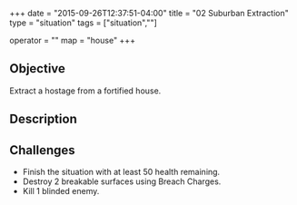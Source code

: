 +++
date = "2015-09-26T12:37:51-04:00"
title = "02 Suburban Extraction"
type = "situation"
tags = ["situation",""]

operator = ""
map = "house"
+++

## Objective

Extract a hostage from a fortified house.

## Description


## Challenges

* Finish the situation with at least 50 health remaining.
* Destroy 2 breakable surfaces using Breach Charges.
* Kill 1 blinded enemy.
